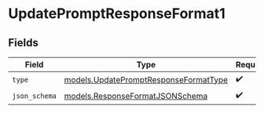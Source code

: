 # UpdatePromptResponseFormat1


## Fields

| Field                                                                                | Type                                                                                 | Required                                                                             | Description                                                                          |
| ------------------------------------------------------------------------------------ | ------------------------------------------------------------------------------------ | ------------------------------------------------------------------------------------ | ------------------------------------------------------------------------------------ |
| `type`                                                                               | [models.UpdatePromptResponseFormatType](../models/updatepromptresponseformattype.md) | :heavy_check_mark:                                                                   | N/A                                                                                  |
| `json_schema`                                                                        | [models.ResponseFormatJSONSchema](../models/responseformatjsonschema.md)             | :heavy_check_mark:                                                                   | N/A                                                                                  |